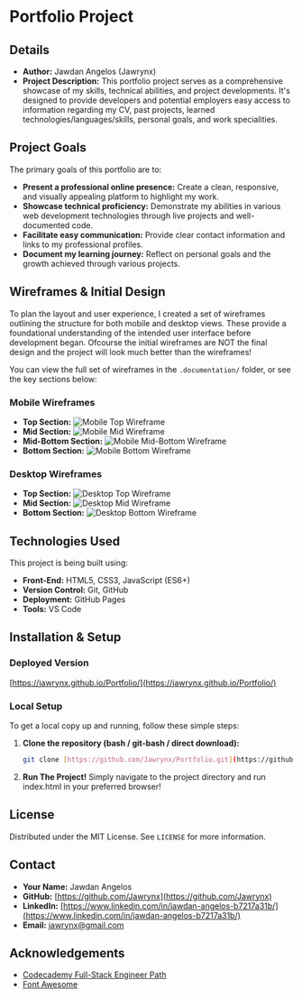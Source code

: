 # Portfolio Project

## Details

* **Author:** Jawdan Angelos (Jawrynx)
* **Project Description:** This portfolio project serves as a comprehensive showcase of my skills, technical abilities, and project developments. It's designed to provide developers and potential employers easy access to information regarding my CV, past projects, learned technologies/languages/skills, personal goals, and work specialities.



## Project Goals

The primary goals of this portfolio are to:

* **Present a professional online presence:** Create a clean, responsive, and visually appealing platform to highlight my work.
* **Showcase technical proficiency:** Demonstrate my abilities in various web development technologies through live projects and well-documented code.
* **Facilitate easy communication:** Provide clear contact information and links to my professional profiles.
* **Document my learning journey:** Reflect on personal goals and the growth achieved through various projects.



## Wireframes & Initial Design

To plan the layout and user experience, I created a set of wireframes outlining the structure for both mobile and desktop views. These provide a foundational understanding of the intended user interface before development began. Ofcourse the initial wireframes are NOT the final design and the project will look much better than the wireframes!

You can view the full set of wireframes in the `.documentation/` folder, or see the key sections below:

### Mobile Wireframes

* **Top Section:**
    ![Mobile Top Wireframe](.documentation/wireframe-mobile-top.png)
* **Mid Section:**
    ![Mobile Mid Wireframe](.documentation/wireframe-mobile-mid.png)
* **Mid-Bottom Section:**
    ![Mobile Mid-Bottom Wireframe](.documentation/wireframe-mobile-mid-bottom.png)
* **Bottom Section:**
    ![Mobile Bottom Wireframe](.documentation/wireframe-mobile-bottom.png)

### Desktop Wireframes

* **Top Section:**
    ![Desktop Top Wireframe](.documentation/wireframe-desktop-top.png)
* **Mid Section:**
    ![Desktop Mid Wireframe](.documentation/wireframe-desktop-mid.png)
* **Bottom Section:**
    ![Desktop Bottom Wireframe](.documentation/wireframe-desktop-bottom.png)



## Technologies Used

This project is being built using:

* **Front-End:** HTML5, CSS3, JavaScript (ES6+)
* **Version Control:** Git, GitHub
* **Deployment:** GitHub Pages
* **Tools:** VS Code



## Installation & Setup
### Deployed Version
[https://jawrynx.github.io/Portfolio/](https://jawrynx.github.io/Portfolio/)

### Local Setup
To get a local copy up and running, follow these simple steps:

1.  **Clone the repository (bash / git-bash / direct download):**
    ```bash
    git clone [https://github.com/Jawrynx/Portfolio.git](https://github.com/Jawrynx/Portfolio.git)
    ```
2.  **Run The Project!**
    Simply navigate to the project directory and run index.html in your preferred browser!

## License

Distributed under the MIT License. See `LICENSE` for more information.



## Contact

* **Your Name:** Jawdan Angelos
* **GitHub:** [https://github.com/Jawrynx](https://github.com/Jawrynx)
* **LinkedIn:** [https://www.linkedin.com/in/jawdan-angelos-b7217a31b/](https://www.linkedin.com/in/jawdan-angelos-b7217a31b/)
* **Email:** [jawrynx@gmail.com](jawrynx@gmail.com)



## Acknowledgements

* [Codecademy Full-Stack Engineer Path](https://www.codecademy.com/)
* [Font Awesome](https://fontawesome.com/)
